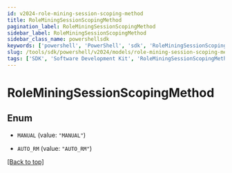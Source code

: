 ```yaml
---
id: v2024-role-mining-session-scoping-method
title: RoleMiningSessionScopingMethod
pagination_label: RoleMiningSessionScopingMethod
sidebar_label: RoleMiningSessionScopingMethod
sidebar_class_name: powershellsdk
keywords: ['powershell', 'PowerShell', 'sdk', 'RoleMiningSessionScopingMethod', 'V2024RoleMiningSessionScopingMethod'] 
slug: /tools/sdk/powershell/v2024/models/role-mining-session-scoping-method
tags: ['SDK', 'Software Development Kit', 'RoleMiningSessionScopingMethod', 'V2024RoleMiningSessionScopingMethod']
---
```



# RoleMiningSessionScopingMethod

## Enum


* `MANUAL` (value: `"MANUAL"`)

* `AUTO_RM` (value: `"AUTO_RM"`)


[[Back to top]](#) 

